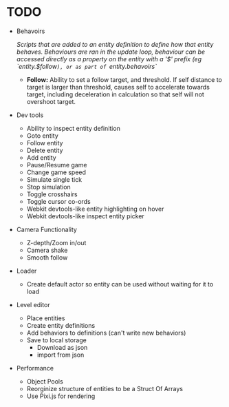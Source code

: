 TODO
====

- Behavoirs
  
  _Scripts that are added to an entity definition to define how that entity behaves. Behaviours are ran in the update loop, behaviour can be accessed directly as a property on the entity with a '$' prefix (eg `entity.$follow`), or as part of `entity.behavoirs`_

  - **Follow:** Ability to set a follow target, and threshold. If self distance to target is larger than threshold, causes self to accelerate towards target, including deceleration in calculation so that self will not overshoot target.

- Dev tools
    - Ability to inspect entity definition
    - Goto entity
    - Follow entity
    - Delete entity
    - Add entity
    - Pause/Resume game
    - Change game speed
    - Simulate single tick
    - Stop simulation
    - Toggle crosshairs
    - Toggle cursor co-ords
    - Webkit devtools-like entity highlighting on hover
    - Webkit devtools-like inspect entity picker

- Camera Functionality
    - Z-depth/Zoom in/out
    - Camera shake
    - Smooth follow

- Loader
    - Create default actor so entity can be used without waiting for it to load

- Level editor
    - Place entities
    - Create entity definitions
    - Add behaviors to definitions (can't write new behaviors)
    - Save to local storage
        - Download as json
        - import from json

- Performance
    - Object Pools
    - Reorginize structure of entities to be a Struct Of Arrays
    - Use Pixi.js for rendering